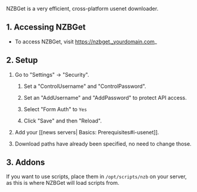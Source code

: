 NZBGet is a very efficient, cross-platform usenet downloader.

## 1. Accessing NZBGet

- To access NZBGet, visit https://nzbget._yourdomain.com_

## 2. Setup

1. Go to "Settings" -> "Security".
 
    1. Set a "ControlUsername" and "ControlPassword".

    1. Set an "AddUsername" and "AddPassword" to protect API access. 

    1. Select "Form Auth" to `Yes`

    1. Click "Save" and then "Reload".

1. Add your [[news servers| Basics: Prerequisites#i-usenet]].

1. Download paths have already been specified, no need to change those.

## 3. Addons

If you want to use scripts, place them in `/opt/scripts/nzb` on your server, as this is where NZBGet will load scripts from.